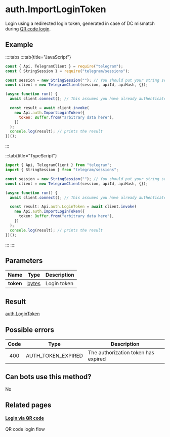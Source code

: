 # auth.ImportLoginToken

Login using a redirected login token, generated in case of DC mismatch during [QR code login](https://core.telegram.org/api/qr-login).

## Example

::::tabs
:::tab{title="JavaScript"}

```js
const { Api, TelegramClient } = require("telegram");
const { StringSession } = require("telegram/sessions");

const session = new StringSession(""); // You should put your string session here
const client = new TelegramClient(session, apiId, apiHash, {});

(async function run() {
  await client.connect(); // This assumes you have already authenticated with .start()

  const result = await client.invoke(
    new Api.auth.ImportLoginToken({
      token: Buffer.from("arbitrary data here"),
    })
  );
  console.log(result); // prints the result
})();
```

:::

:::tab{title="TypeScript"}

```ts
import { Api, TelegramClient } from "telegram";
import { StringSession } from "telegram/sessions";

const session = new StringSession(""); // You should put your string session here
const client = new TelegramClient(session, apiId, apiHash, {});

(async function run() {
  await client.connect(); // This assumes you have already authenticated with .start()

  const result: Api.auth.LoginToken = await client.invoke(
    new Api.auth.ImportLoginToken({
      token: Buffer.from("arbitrary data here"),
    })
  );
  console.log(result); // prints the result
})();
```

:::
::::

## Parameters

|   Name    | Type                                          | Description |
| :-------: | --------------------------------------------- | ----------- |
| **token** | [bytes](https://core.telegram.org/type/bytes) | Login token |

## Result

[auth.LoginToken](https://core.telegram.org/type/auth.LoginToken)

## Possible errors

| Code | Type               | Description                         |
| :--: | ------------------ | ----------------------------------- |
| 400  | AUTH_TOKEN_EXPIRED | The authorization token has expired |

## Can bots use this method?

No

## Related pages

#### [Login via QR code](https://core.telegram.org/api/qr-login)

QR code login flow
